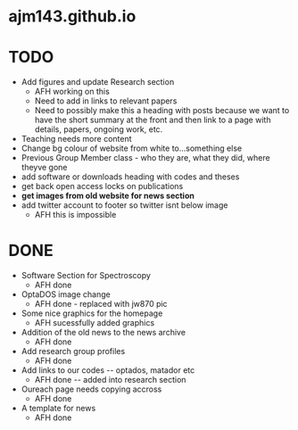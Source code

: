 # ajm143.github.io

# TODO

* Add figures and update Research section
    * AFH working on this
    * Need to add in links to relevant papers
    * Need to possibly make this a heading with posts because we want to have the short summary at the front and then link to a page with details, papers, ongoing work, etc.
* Teaching needs more content
* Change bg colour of website from white to...something else
* Previous Group Member class - who they are, what they did, where theyve gone
* add software or downloads heading with codes and theses
* get back open access locks on publications
* **get images from old website for news section**
* add twitter account to footer so twitter isnt below image
    * AFH this is impossible


# DONE

* Software Section for Spectroscopy
    * AFH done
* OptaDOS image change
    * AFH done - replaced with jw870 pic
* Some nice graphics for the homepage
    * AFH sucessfully added graphics
* Addition of the old news to the news archive
    * AFH done
* Add research group profiles
    * AFH done
* Add links to our codes -- optados, matador etc
    * AFH done -- added into research section
* Oureach page needs copying accross
    * AFH done
* A template for news
    * AFH done
